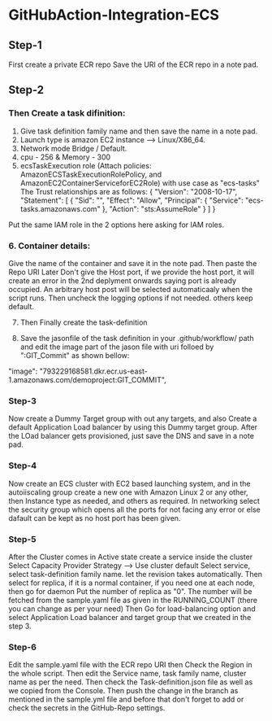 # GitHubAction-Integration-ECS

## Step-1
First create a private ECR repo
Save the URI of the ECR repo in a note pad.

## Step-2
### Then Create a task difinition:
1. Give task definition family name and then save the name in a note pad.
2. Launch type is amazon EC2 instance --> Linux/X86_64.
3. Network mode Bridge / Default.
4. cpu - 256 & Memory - 300
5. ecsTaskExecution role (Attach policies: AmazonECSTaskExecutionRolePolicy, and AmazonEC2ContainerServiceforEC2Role) with use case as "ecs-tasks"
The Trust relationships are as follows:
{
    "Version": "2008-10-17",
    "Statement": [
        {
            "Sid": "",
            "Effect": "Allow",
            "Principal": {
                "Service": "ecs-tasks.amazonaws.com"
            },
            "Action": "sts:AssumeRole"
        }
    ]
}

Put the same IAM role in the 2 options here asking for IAM roles.

### 6. Container details:
Give the name of the container and save it in the note pad.
Then paste the Repo URI
Later Don't give the Host port, if we provide the host port, it will create an error in the 2nd deplyment onwards saying port is already occupied.
An arbitrary host post will be selected automaticaaly when the script runs.
Then uncheck the logging options if not needed.
others keep default.

7. Then Finally create the task-definition

8. Save the jasonfile of the task definition in your .github/workflow/ path and edit the image part of the jason file with uri folloed by ":GIT_Commit" as shown bellow:

"image": "793229168581.dkr.ecr.us-east-1.amazonaws.com/demoproject:GIT_COMMIT",

### Step-3
Now create a Dummy Target group with out any targets, and also Create a default Application Load balancer by using this Dummy target group. After the LOad balancer gets provisioned, just save the DNS and save in a note pad.

### Step-4
Now create an ECS cluster with EC2 based launching system, and in the autoiiscaling group create a new one
with Amazon Linux 2 or any other, then Instance type as needed, and others as required.
In networking select the security group which opens all the ports for not facing any error or else dafault can be kept as no host port has been given.

### Step-5
After the Cluster comes in Active state create a service inside the cluster
    Select Capacity Provider Strategy --> Use cluster default
    Select service, select task-definition family name. let the revision takes automatically.
    Then select for replica, if it is a normal container, if you need one at each node, then go for daemon
    Put the number of replica as "0". The number will be fetched from the sample.yaml file as given in the RUNNING_COUNT (there you can change as per your need)
    Then Go for load-balancing option and select Application Load balancer and target group that we created in the step 3.

### Step-6
Edit the sample.yaml file with the ECR repo URI
then Check the Region in the whole script.
Then edit the Service name, task family name, cluster name as per the need.
Then check the Task-definition.json file as well as we copied from the Console.
Then push the change in the branch as mentioned in the sample.yml file and before that don't forget to add or check the secrets in the GitHub-Repo settings.
